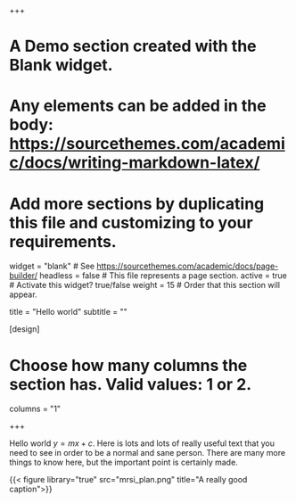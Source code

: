 +++
# A Demo section created with the Blank widget.
# Any elements can be added in the body: https://sourcethemes.com/academic/docs/writing-markdown-latex/
# Add more sections by duplicating this file and customizing to your requirements.

widget = "blank"  # See https://sourcethemes.com/academic/docs/page-builder/
headless = false  # This file represents a page section.
active = true  # Activate this widget? true/false
weight = 15  # Order that this section will appear.

title = "Hello world"
subtitle = ""

[design]
  # Choose how many columns the section has. Valid values: 1 or 2.
  columns = "1"

+++

Hello world $y = mx + c$. Here is lots and lots of really useful text that you need to see in order to be a normal and sane person. There are many more things to know here, but the important point is certainly made.

{{< figure library="true" src="mrsi_plan.png" title="A really good caption">}}

